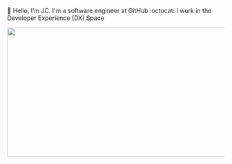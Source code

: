 👋 Hello, I’m JC. I'm a software engineer at GitHub :octocat: I work in the Developer Experience (DX) Space

<img src="https://user-images.githubusercontent.com/3589097/190533144-70df578b-62f4-4a28-9f22-abc8773ea60a.gif" width="1000" height="300" />

